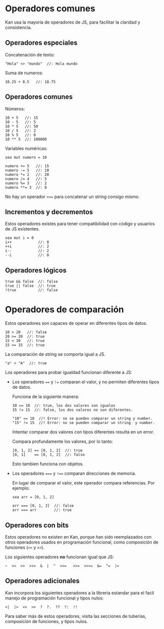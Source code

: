 # Operadores comunes

Kan usa la mayoría de operadores de JS, para facilitar la claridad y consistencia.

## Operadores especiales

Concatenación de texto:

```
"Hola" <> "mundo"  //: Hola mundo
```

Suma de numeros:

```
10.25 + 8.5   //: 18.75
```

## Operadores comunes

Números:

```
10 + 5   //: 15
10 - 5   //: 5
10 * 5   //: 50
10 / 5   //: 2
10 % 5   //: 0
10 ** 5  //: 100000
```

Variables numéricas:

```
sea mut numero = 10

numero += 5   //: 15
numero -= 5   //: 10
numero *= 2   //: 20
numero /= 4   //: 5
numero %= 3   //: 2
numero **= 3  //: 8
```

No hay un operador `<>=` para concatenar un string consigo mismo.

## Incrementos y decrementos

Estos operadores existes para tener compatibilidad con código y usuarios de JS
existentes.

```
sea mut i = 0
i++            //: 0
++i            //: 2
i--            //: 2
--i            //: 0
```

## Operadores lógicos

```
true && false  //: false
true || false  //: true
!true          //: false
```

# Operadores de comparación

Estos operadores son capaces de operar en diferentes tipos de datos.

```
10 > 20   //: false
20 >= 20  //: true
15 < 30   //: true
15 <= 15  //: true
```

La comparación de string se comporta igual a JS.

```
"a" < "A"  //: true
```

Los operadores para probar igualdad funcionan diferente a JS:

- Los operadores `==` y `!=` comparan el valor, y no permiten diferentes tipos de datos.
  
  Funciona de la siguiente manera:
  
  ```
  10 == 10  //: true, los dos valores son iguales
  15 != 15  //: false, los dos valores no son diferentes.
  
  "10" == 10  //! Error: no se pueden comparar un string y number.
  "15" != 15  //! Error: no se pueden comparar un string  y number.
  ```
  
  Intentar comparar dos valores con tipos diferentes resulta en un error.
  
  Compara profundamente los valores, por lo tanto:
  
  ```
  [0, 1, 2] == [0, 1, 2]  //: true
  [0, 1]    == [0, 1, 2]  //: false
  ```
  
  Esto tambien funciona con objetos.
  
- Los operadores `===` y `!==` comparan direcciones de memoria.

  En lugar de comparar el valor, este operador compara referencias. Por ejemplo:
  
  ```
  sea arr = [0, 1, 2]
  
  arr === [0, 1, 2]  //: false
  arr === arr        //: true
  ```

## Operadores con bits

Estos operadores no existen en Kan, porque han sido reemplazados con otros operadores usados en programación funcional, como composición de funciones (`<<` y `>>`).

Los siguientes operadores **no** funcionan igual que JS:

`~  <<  >>  >>>  &  |  ^  <<=   >>=  >>>=  &=  ^=  |=`

## Operadores adicionales

Kan incorpora los siguientes operadores a la libreria estandar para el facil manejo de
programación funcional y tipos nulos:

`<|  |>  <<  >>  ?  ?.  ??  ?:  !!`

Para saber más de estos operadores, visita las secciones de tuberias, composición
de funciones, y tipos nulos.
